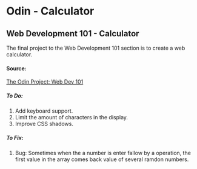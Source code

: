 # Odin - Calculator

## Web Development 101 - Calculator

The final project to the Web Development 101 section is to create a web calculator.

#### Source:

[The Odin Project: Web Dev 101](https://www.theodinproject.com/courses/web-development-101/lessons/calculator?ref=lnav)

##### To Do:

1. Add keyboard support.
2. Limit the amount of characters in the display.
3. Improve CSS shadows.

##### To Fix:

1. Bug: Sometimes when the a number is enter fallow by a operation, the first value in the array comes back value of several ramdon numbers.
